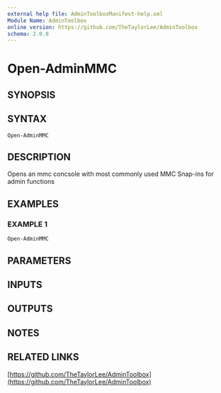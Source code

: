 ```yaml
---
external help file: AdminToolboxManifest-help.xml
Module Name: AdminToolbox
online version: https://github.com/TheTaylorLee/AdminToolbox
schema: 2.0.0
---
```


# Open-AdminMMC

## SYNOPSIS

## SYNTAX

```
Open-AdminMMC
```

## DESCRIPTION
Opens an mmc concsole with most commonly used MMC Snap-ins for admin functions

## EXAMPLES

### EXAMPLE 1
```
Open-AdminMMC
```

## PARAMETERS

## INPUTS

## OUTPUTS

## NOTES

## RELATED LINKS

[https://github.com/TheTaylorLee/AdminToolbox](https://github.com/TheTaylorLee/AdminToolbox)

